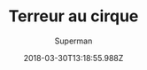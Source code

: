 ---
tmdb_id: '145977'
title: Terreur au cirque
original_title: Terror on the Midway
author: Superman
img_name: terrorOnMidway.jpg
release_date: '1942-08-30'
synopsis: ''
tags:
- Superman
- Fleischer
category:
- Dessins Animés
youtube_url: ''
vimeo_url: ''
archive_url: ''
dailymotion_url: //www.dailymotion.com/embed/video/x6h1b9b
cast: 'Joan Alexander,Bud Collyer,Jack Mercer,Julian Noa'
crew: 'Dave Fleischer,Jerry Siegel,Joe Shuster,Jay Morton,Dan Gordon'
imdb_id: tt0035422
adult: 'false'
date: '2018-03-30T13:18:55.988Z'
---